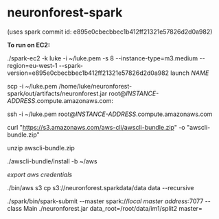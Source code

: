 neuronforest-spark
==================

(uses spark commit id: e895e0cbecbbec1b412ff21321e57826d2d0a982)

**To run on EC2:**

./spark-ec2 -k luke -i ~/luke.pem -s 8 --instance-type=m3.medium --region=eu-west-1 --spark-version=e895e0cbecbbec1b412ff21321e57826d2d0a982 launch *NAME*

scp -i ~/luke.pem /home/luke/neuronforest-spark/out/artifacts/neuronforest.jar root@*INSTANCE-ADDRESS*.compute.amazonaws.com:

ssh -i ~/luke.pem root@*INSTANCE-ADDRESS*.compute.amazonaws.com

curl "https://s3.amazonaws.com/aws-cli/awscli-bundle.zip" -o "awscli-bundle.zip"

unzip awscli-bundle.zip

./awscli-bundle/install -b ~/aws

*export aws credentials*

./bin/aws s3 cp s3://neuronforest.sparkdata/data data --recursive

./spark/bin/spark-submit --master spark://*local master address*:7077 --class Main ./neuronforest.jar data_root=/root/data/im1/split2 master=
